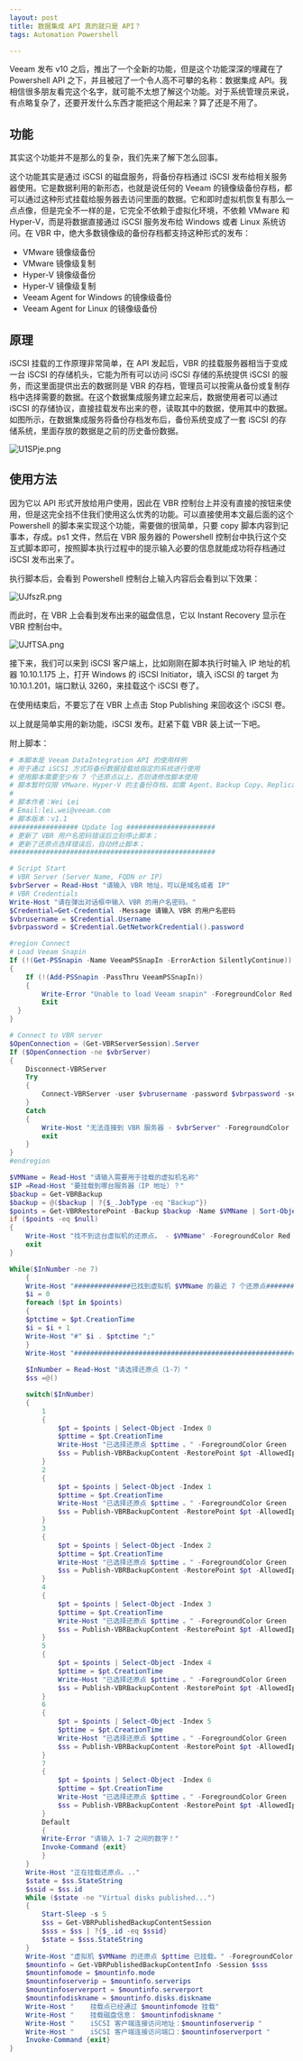 ```yaml
---
layout: post
title: 数据集成 API 真的就只是 API？
tags: Automation Powershell

---
```


Veeam 发布 v10 之后，推出了一个全新的功能，但是这个功能深深的埋藏在了 Powershell API 之下，并且被冠了一个令人高不可攀的名称：数据集成 API。我相信很多朋友看完这个名字，就可能不太想了解这个功能。对于系统管理员来说，有点略复杂了，还要开发什么东西才能把这个用起来？算了还是不用了。

## 功能

其实这个功能并不是那么的复杂，我们先来了解下怎么回事。

这个功能其实是通过 iSCSI 的磁盘服务，将备份存档通过 iSCSI 发布给相关服务器使用。它是数据利用的新形态，也就是说任何的 Veeam 的镜像级备份存档，都可以通过这种形式挂载给服务器去访问里面的数据。它和即时虚拟机恢复有那么一点点像，但是完全不一样的是，它完全不依赖于虚拟化环境，不依赖 VMware 和 Hyper-V，而是将数据直接通过 iSCSI 服务发布给 Windows 或者 Linux 系统访问。在 VBR 中，绝大多数镜像级的备份存档都支持这种形式的发布：

- VMware 镜像级备份
- VMware 镜像级复制
- Hyper-V 镜像级备份
- Hyper-V 镜像级复制
- Veeam Agent for Windows 的镜像级备份
- Veeam Agent for Linux 的镜像级备份

## 原理

iSCSI 挂载的工作原理非常简单，在 API 发起后，VBR 的挂载服务器相当于变成一台 iSCSI 的存储机头，它能为所有可以访问 iSCSI 存储的系统提供 iSCSI 的服务，而这里面提供出去的数据则是 VBR 的存档，管理员可以按需从备份或复制存档中选择需要的数据。在这个数据集成服务建立起来后，数据使用者可以通过 iSCSI 的存储协议，直接挂载发布出来的卷，读取其中的数据，使用其中的数据。如图所示，在数据集成服务将备份存档发布后，备份系统变成了一套 iSCSI 的存储系统，里面存放的数据是之前的历史备份数据。

![U1SPje.png](https://s1.ax1x.com/2020/07/11/U1SPje.png)

## 使用方法

因为它以 API 形式开放给用户使用，因此在 VBR 控制台上并没有直接的按钮来使用，但是这完全挡不住我们使用这么优秀的功能。可以直接使用本文最后面的这个 Powershell 的脚本来实现这个功能，需要做的很简单，只要 copy 脚本内容到记事本，存成。ps1 文件，然后在 VBR 服务器的 Powershell 控制台中执行这个交互式脚本即可，按照脚本执行过程中的提示输入必要的信息就能成功将存档通过 iSCSI 发布出来了。

执行脚本后，会看到 Powershell 控制台上输入内容后会看到以下效果：

![UJfszR.png](https://s1.ax1x.com/2020/07/13/UJfszR.png)

而此时，在 VBR 上会看到发布出来的磁盘信息，它以 Instant Recovery 显示在 VBR 控制台中。

![UJfTSA.png](https://s1.ax1x.com/2020/07/13/UJfTSA.png)

接下来，我们可以来到 iSCSI 客户端上，比如刚刚在脚本执行时输入 IP 地址的机器 10.10.1.175 上，打开 Windows 的 iSCSI Initiator，填入 iSCSI 的 target 为 10.10.1.201，端口默认 3260，来挂载这个 iSCSI 卷了。

在使用结束后，不要忘了在 VBR 上点击 Stop Publishing 来回收这个 iSCSI 卷。

以上就是简单实用的新功能，iSCSI 发布。赶紧下载 VBR 装上试一下吧。

附上脚本：

```powershell
# 本脚本是 Veeam DataIntegration API 的使用样例
# 用于通过 iSCSI 方式将备份数据挂载给指定的系统进行使用
# 使用脚本需要至少有 7 个还原点以上，否则请修改脚本使用
# 脚本暂时仅限 VMware、Hyper-V 的主备份存档，如需 Agent、Backup Copy、Replication、Storage Snapshot，请根据需求修改脚本。
#
# 脚本作者：Wei Lei
# Email:lei.wei@veeam.com
# 脚本版本：v1.1
################# Update log ######################
# 更新了 VBR 用户名密码错误后立刻停止脚本；
# 更新了还原点选择错误后，自动终止脚本；
###################################################

# Script Start
# VBR Server (Server Name, FQDN or IP)
$vbrServer = Read-Host "请输入 VBR 地址，可以是域名或者 IP"
# VBR Credentials
Write-Host "请在弹出对话框中输入 VBR 的用户名密码。"
$Credential=Get-Credential -Message 请输入 VBR 的用户名密码
$vbrusername = $Credential.Username
$vbrpassword = $Credential.GetNetworkCredential().password

#region Connect
# Load Veeam Snapin
If (!(Get-PSSnapin -Name VeeamPSSnapIn -ErrorAction SilentlyContinue))
{
    If (!(Add-PSSnapin -PassThru VeeamPSSnapIn))
    {
        Write-Error "Unable to load Veeam snapin" -ForegroundColor Red
        Exit
  }
}

# Connect to VBR server
$OpenConnection = (Get-VBRServerSession).Server
If ($OpenConnection -ne $vbrServer)
{
    Disconnect-VBRServer
    Try
    {
        Connect-VBRServer -user $vbrusername -password $vbrpassword -server $vbrServer -ErrorAction Stop
    }
    Catch
    {
        Write-Host "无法连接到 VBR 服务器 - $vbrServer" -ForegroundColor Red
        exit
    }
}
#endregion

$VMName = Read-Host "请输入需要用于挂载的虚拟机名称"
$IP =Read-Host "要挂载到哪台服务器（IP 地址）？"
$backup = Get-VBRBackup
$backup = @($backup | ?{$_.JobType -eq "Backup"})
$points = Get-VBRRestorePoint -Backup $backup -Name $VMName | Sort-Object –Property CreationTime –Descending | Select-Object -First 7
if ($points -eq $null)
{
    Write-Host "找不到这台虚拟机的还原点。 - $VMName" -ForegroundColor Red
    exit
}

While($InNumber -ne 7)
    {
    Write-Host "##############已找到虚拟机 $VMName 的最近 7 个还原点##############" -ForegroundColor Green
    $i = 0
    foreach ($pt in $points) 
    {
    $ptctime = $pt.CreationTime
    $i = $i + 1
    Write-Host "#" $i . $ptctime ";"
    }
    Write-Host "#############################################################" -ForegroundColor Green
    
    $InNumber = Read-Host "请选择还原点（1-7）"
    $ss =@()

    switch($InNumber)
    {
        1
        {
            $pt = $points | Select-Object -Index 0
            $pttime = $pt.CreationTime
            Write-Host "已选择还原点 $pttime 。" -ForegroundColor Green
            $ss = Publish-VBRBackupContent -RestorePoint $pt -AllowedIps $IP -RunAsync
        }
        2
        {
            $pt = $points | Select-Object -Index 1
            $pttime = $pt.CreationTime
            Write-Host "已选择还原点 $pttime 。" -ForegroundColor Green
            $ss = Publish-VBRBackupContent -RestorePoint $pt -AllowedIps $IP -RunAsync
        }
        3
        {
            $pt = $points | Select-Object -Index 2
            $pttime = $pt.CreationTime
            Write-Host "已选择还原点 $pttime 。" -ForegroundColor Green
            $ss = Publish-VBRBackupContent -RestorePoint $pt -AllowedIps $IP -RunAsync
        }
        4
        {
            $pt = $points | Select-Object -Index 3
            $pttime = $pt.CreationTime
            Write-Host "已选择还原点 $pttime 。" -ForegroundColor Green
            $ss = Publish-VBRBackupContent -RestorePoint $pt -AllowedIps $IP -RunAsync
        }
        5
        {
            $pt = $points | Select-Object -Index 4
            $pttime = $pt.CreationTime
            Write-Host "已选择还原点 $pttime 。" -ForegroundColor Green
            $ss = Publish-VBRBackupContent -RestorePoint $pt -AllowedIps $IP -RunAsync
        }
        6
        {
            $pt = $points | Select-Object -Index 5
            $pttime = $pt.CreationTime
            Write-Host "已选择还原点 $pttime 。" -ForegroundColor Green
            $ss = Publish-VBRBackupContent -RestorePoint $pt -AllowedIps $IP -RunAsync
        }
        7
        {
            $pt = $points | Select-Object -Index 6
            $pttime = $pt.CreationTime
            Write-Host "已选择还原点 $pttime 。" -ForegroundColor Green
            $ss = Publish-VBRBackupContent -RestorePoint $pt -AllowedIps $IP -RunAsync
        }
        Default 
        { 
        Write-Error "请输入 1-7 之间的数字！"
        Invoke-Command {exit}
        }
    }
    Write-Host "正在挂载还原点。.."
    $state = $ss.StateString
    $ssid = $ss.id
    While ($state -ne "Virtual disks published...")
    {
        Start-Sleep -s 5
        $ss = Get-VBRPublishedBackupContentSession
        $sss = $ss | ?{$_.id -eq $ssid}
        $state = $sss.StateString
    }
    Write-Host "虚拟机 $VMName 的还原点 $pttime 已挂载。" -ForegroundColor Green
    $mountinfo = Get-VBRPublishedBackupContentInfo -Session $sss
    $mountinfomode = $mountinfo.mode
    $mountinfoserverip = $mountinfo.serverips
    $mountinfoserverport = $mountinfo.serverport
    $mountinfodiskname = $mountinfo.disks.diskname
    Write-Host "    挂载点已经通过 $mountinfomode 挂载"
    Write-Host "    挂载磁盘信息： $mountinfodiskname "
    Write-Host "    iSCSI 客户端连接访问地址：$mountinfoserverip "
    Write-Host "    iSCSI 客户端连接访问端口：$mountinfoserverport "
    Invoke-Command {exit}
}

```

